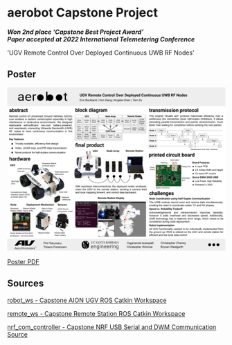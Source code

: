 # aerobot Capstone Project

***Won 2nd place ‘Capstone Best Project Award’***  
***Paper accepted at 2022 International Telemetering Conference***


'UGV Remote Control Over Deployed Continuous UWB RF Nodes'

## Poster

![Poster Image](Poster.jpg)

[Poster PDF](Poster.pdf)


## Sources

[robot_ws - Capstone AION UGV ROS Catkin Workspace](https://github.com/eric334/robot_ws)

[remote_ws - Capstone Remote Station ROS Catkin Workspace](https://github.com/eric334/remote_ws)

[nrf_com_controller - Capstone NRF USB Serial and DWM Communication Source](https://github.com/eric334/nrf_com_controller)

